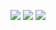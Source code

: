 <p align="center">
  <img src ="https://github-readme-stats.vercel.app/api?username=plofts&show_icons=true&count_private=true&theme=synthwave&hide_border=true&hide=issues,contribs&bg_color=00000000">
  <img src ="https://github-readme-stats.vercel.app/api/top-langs/?username=plofts&layout=compact&hide_border=true&theme=synthwave&bg_color=00000000&langs_count=6&hide=jupyter%20notebook,tex,css,php">
  <img src ="https://github-readme-streak-stats.herokuapp.com?user=plofts&theme=synthwave&hide_border=true&background=FFFFFF00">
  <br>
</p>